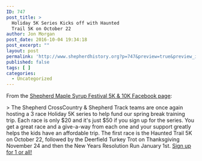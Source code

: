 ```yaml
---
ID: 747
post_title: >
  Holiday 5K Series Kicks off with Haunted
  Trail 5K on October 22
author: Jon Morgan
post_date: 2016-10-04 19:34:18
post_excerpt: ""
layout: post
permalink: 'http://www.shepherdhistory.org?p=747&preview=true&preview_id=747'
published: false
tags: [ ]
categories:
  - Uncategorized
---
```

From the [Shepherd Maple Syrup Festival 5K &amp; 10K Facebook page](http://www.shepherdhistory.org/business-directory/):

&gt; The Shepherd CrossCountry &amp; Shepherd Track teams are once again hosting a 3 race Holiday 5K series to help fund our spring break training trip. Each race is only $20 and it's just $50 if you sign up for the series. You get a great race and a give-a-way from each one and your support greatly helps the kids have an affordable trip.
The first race is the Haunted Trail 5K on October 22, followed by the Deerfield Turkey Trot on Thanksgiving November 24 and then the New Years Resolution Run January 1st. [Sign up for 1 or all!](https://runsignup.com/Race/MI/Shepherd/ShepherdHolidayRaceSeries)